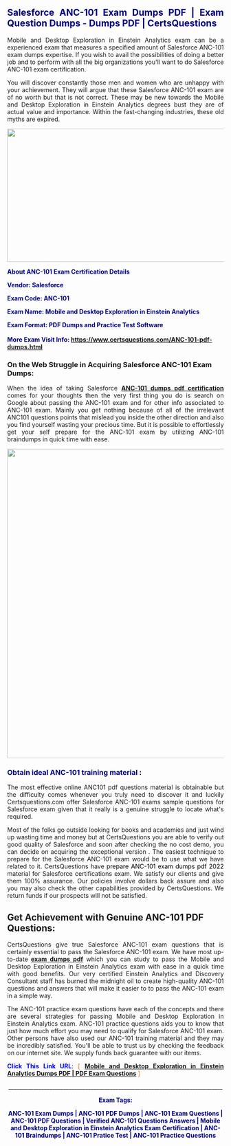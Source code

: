<h2 style="text-align: justify;"><span style="color: #000080;">Salesforce ANC-101 Exam Dumps PDF | Exam Question Dumps - Dumps PDF | CertsQuestions</span></h2>
<p style="text-align: justify;">Mobile and Desktop Exploration in Einstein Analytics exam can be a experienced exam that measures a specified amount of Salesforce  ANC-101 exam dumps expertise. If you wish to avail the possibilities of doing a better job and to perform with all the big organizations you'll want to do Salesforce ANC-101 exam certification.</p>
<p style="text-align: justify;">You will discover constantly those men and women who are unhappy with your achievement. They will argue that these Salesforce  ANC-101 exam are of no worth but that is not correct. These may be new towards the Mobile and Desktop Exploration in Einstein Analytics degrees bust they are of actual value and importance. Within the fast-changing industries, these old myths are expired.</p>
<p><img style="display: block; margin-left: auto; margin-right: auto;" src="https://i.imgur.com/eaP4ae9.png" width="840" height="310" /></p>
<p><span style="color: #000080;"><strong>About ANC-101 Exam Certification Details</strong></span></p>
<p><span style="color: #000080;"><strong>Vendor: Salesforce<br /></strong></span></p>
<p><span style="color: #000080;"><strong>Exam Code: ANC-101</strong></span></p>
<p><span style="color: #000080;"><strong>Exam Name: Mobile and Desktop Exploration in Einstein Analytics</strong></span></p>
<p><span style="color: #000080;"><strong>Exam Format: PDF Dumps and Practice Test Software<br /><br />More Exam Visit Info: <span style="color: #ff6600;"><a href="https://www.certsquestions.com/ANC-101-pdf-dumps.html">https://www.certsquestions.com/ANC-101-pdf-dumps.html</a></span></strong></span></p>
<h3>On the Web Struggle in Acquiring Salesforce ANC-101 Exam Dumps:</h3>
<p style="text-align: justify;">When the idea of taking Salesforce <a href="https://www.certsquestions.com/ANC-101-pdf-dumps.html"><strong> ANC-101 dumps pdf certification</strong></a> comes for your thoughts then the very first thing you do is search on Google about passing the ANC-101 exam and for other info associated to ANC-101 exam. Mainly you get nothing because of all of the irrelevant ANC101 questions points that mislead you inside the other direction and also you find yourself wasting your precious time. But it is possible to effortlessly get your self prepare for the ANC-101 exam by utilizing ANC-101 braindumps in quick time with ease.</p>
<p><a href="https://www.certsquestions.com/ANC-101-pdf-dumps.html"><img style="display: block; margin-left: auto; margin-right: auto;" src="https://i.imgur.com/pxhoKQ2.png" width="720" /></a></p>
<h3><span style="color: #000080;">Obtain ideal  ANC-101 training material :</span></h3>
<p style="text-align: justify;">The most effective online ANC101 pdf questions material is obtainable but the difficulty comes whenever you truly need to discover it and luckily Certsquestions.com offer Salesforce ANC-101 exams sample questions for Salesforce  exam given that it really is a genuine struggle to locate what's required.</p>
<p style="text-align: justify;">Most of the folks go outside looking for books and academies and just wind up wasting time and money but at CertsQuestions you are able to verify out good quality of Salesforce  and soon after checking the no cost demo, you can decide on acquiring the exceptional version . The easiest technique to prepare for the Salesforce ANC-101 exam would be to use what we have related to it. CertsQuestions have <span style="color: #000000;">prepare ANC-101 exam dumps pdf 2022</span> material for Salesforce certifications exam. We satisfy our clients and give them 100% assurance. Our policies involve dollars back assure and also you may also check the other capabilities provided by CertsQuestions. We return funds if our prospects will not be satisfied.</p>
<h2>Get Achievement with Genuine ANC-101 PDF Questions:</h2>
<p style="text-align: justify;">CertsQuestions give true Salesforce ANC-101 exam questions that is certainly essential to pass the Salesforce  ANC-101 exam. We have most up-to-date<strong>&nbsp;<a href="https://www.certsquestions.com/">exam dumps pdf</a></strong>&nbsp;which you can study to pass the Mobile and Desktop Exploration in Einstein Analytics exam with ease in a quick time with good benefits. Our very certified Einstein Analytics and Discovery Consultant staff has burned the midnight oil to create high-quality ANC-101 questions and answers that will make it easier to to pass the ANC-101 exam in a simple way.</p>
<p style="text-align: justify;">The ANC-101 practice exam questions have each of the concepts and there are several strategies for passing Mobile and Desktop Exploration in Einstein Analytics exam. ANC-101 practice questions aids you to know that just how much effort you may need to qualify for Salesforce  ANC-101 exam. Other persons have also used our ANC-101 training material and they may be incredibly satisfied. You'll be able to trust us by checking the feedback on our internet site. We supply funds back guarantee with our items.</p>
<p style="text-align: justify;"><span style="color: #0000ff;"><strong>Click This Link URL</strong>:</span> <span style="color: #ff6600;">[ <strong><a href="https://www.certsquestions.com/einstein-analytics-and-discovery-consultant-certification.html">Mobile and Desktop Exploration in Einstein Analytics Dumps PDF | PDF Exam Questions</a></strong> ]</span></p>
<p style="text-align: center;">______________________________________________________________________________</p>
<p style="text-align: center;"><span style="color: #000080;"><strong>Exam Tags:</strong></span></p>
<p style="text-align: center;"><span style="color: #000080;"><strong>ANC-101 Exam Dumps | ANC-101 PDF Dumps | ANC-101 Exam Questions | ANC-101 PDF Questions | Verified ANC-101 Questions Answers | Mobile and Desktop Exploration in Einstein Analytics Exam Certification | ANC-101 Braindumps | ANC-101 Pratice Test | ANC-101 Practice Questions</strong></span></p>
